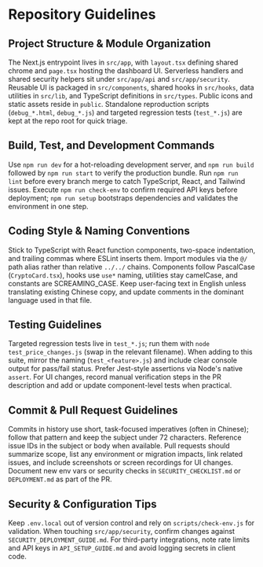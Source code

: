 # Repository Guidelines

## Project Structure & Module Organization
The Next.js entrypoint lives in `src/app`, with `layout.tsx` defining shared chrome and `page.tsx` hosting the dashboard UI. Serverless handlers and shared security helpers sit under `src/app/api` and `src/app/security`. Reusable UI is packaged in `src/components`, shared hooks in `src/hooks`, data utilities in `src/lib`, and TypeScript definitions in `src/types`. Public icons and static assets reside in `public`. Standalone reproduction scripts (`debug_*.html`, `debug_*.js`) and targeted regression tests (`test_*.js`) are kept at the repo root for quick triage.

## Build, Test, and Development Commands
Use `npm run dev` for a hot-reloading development server, and `npm run build` followed by `npm run start` to verify the production bundle. Run `npm run lint` before every branch merge to catch TypeScript, React, and Tailwind issues. Execute `npm run check-env` to confirm required API keys before deployment; `npm run setup` bootstraps dependencies and validates the environment in one step.

## Coding Style & Naming Conventions
Stick to TypeScript with React function components, two-space indentation, and trailing commas where ESLint inserts them. Import modules via the `@/` path alias rather than relative `../../` chains. Components follow PascalCase (`CryptoCard.tsx`), hooks use `use*` naming, utilities stay camelCase, and constants are SCREAMING_CASE. Keep user-facing text in English unless translating existing Chinese copy, and update comments in the dominant language used in that file.

## Testing Guidelines
Targeted regression tests live in `test_*.js`; run them with `node test_price_changes.js` (swap in the relevant filename). When adding to this suite, mirror the naming (`test_<feature>.js`) and include clear console output for pass/fail status. Prefer Jest-style assertions via Node's native `assert`. For UI changes, record manual verification steps in the PR description and add or update component-level tests when practical.

## Commit & Pull Request Guidelines
Commits in history use short, task-focused imperatives (often in Chinese); follow that pattern and keep the subject under 72 characters. Reference issue IDs in the subject or body when available. Pull requests should summarize scope, list any environment or migration impacts, link related issues, and include screenshots or screen recordings for UI changes. Document new env vars or security checks in `SECURITY_CHECKLIST.md` or `DEPLOYMENT.md` as part of the PR.

## Security & Configuration Tips
Keep `.env.local` out of version control and rely on `scripts/check-env.js` for validation. When touching `src/app/security`, confirm changes against `SECURITY_DEPLOYMENT_GUIDE.md`. For third-party integrations, note rate limits and API keys in `API_SETUP_GUIDE.md` and avoid logging secrets in client code.
